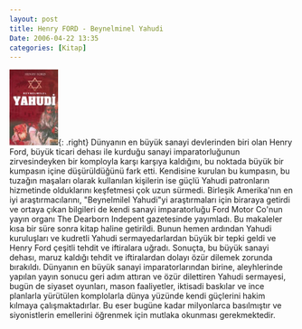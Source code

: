 ```yaml
---
layout: post
title: Henry FORD - Beynelminel Yahudi
Date: 2006-04-22 13:35
categories: [Kitap]
---
```


![Beynelminel Yahudi - Henry Ford][]{: .right} Dünyanın en büyük sanayi devlerinden
biri olan Henry Ford, büyük ticari dehası ile kurduğu sanayi
imparatorluğunun zirvesindeyken bir komployla karşı karşıya kaldığını,
bu noktada büyük bir kumpasın içine düşürüldüğünü fark etti.
Kendisine kurulan bu kumpasın, bu tuzağın maşaları olarak kullanılan
kişilerin ise güçlü Yahudi patronların hizmetinde olduklarını keşfetmesi
çok uzun sürmedi. Birleşik Amerika'nın en iyi araştırmacılarını,
"Beynelmilel Yahudi"yi araştırmaları için biraraya getirdi ve ortaya
çıkan bilgileri de kendi sanayi imparatorluğu Ford Motor Co'nun yayın
organı The Dearborn Indepent gazetesinde yayımladı. Bu makaleler kısa
bir süre sonra kitap haline getirildi. Bunun hemen ardından Yahudi
kuruluşları ve kudretli Yahudi sermayedarlardan büyük bir tepki geldi ve
Henry Ford çeşitli tehdit ve iftiralara uğradı. Sonuçta, bu büyük sanayi
dehası, maruz kaldığı tehdit ve iftiralardan dolayı özür dilemek zorunda
bırakıldı. Dünyanın en büyük sanayi imparatorlarından birine,
aleyhlerinde yapılan yayın sonucu geri adım attıran ve özür dilettiren
Yahudi sermayesi, bugün de siyaset oyunları, mason faaliyetler, iktisadi
baskılar ve ince planlarla yürütülen komplolarla dünya yüzünde kendi
güçlerini hakim kılmaya çalışmaktadırlar. Bu eser bugüne kadar
milyonlarca basılmıştır ve siyonistlerin emellerini öğrenmek için
mutlaka okunması gerekmektedir.

  [Beynelminel Yahudi - Henry Ford]: /images/beynelminel_yahudi.jpg
    "Beynelminel Yahudi - Henry Ford"
